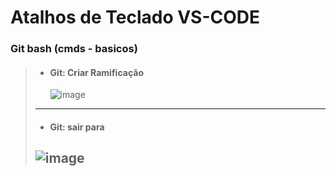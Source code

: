 # Atalhos de Teclado VS-CODE

### Git bash (cmds - basicos)
> - #### Git: Criar Ramificação
>     ![image](https://user-images.githubusercontent.com/47802264/136659756-e3600cf7-d4cf-49da-8525-9085f07ddd3f.png)
> ---
> - #### Git: sair para
> ![image](https://user-images.githubusercontent.com/47802264/136661580-df23157f-590c-4b30-b246-b873fe2acea9.png)
> ---
> 
